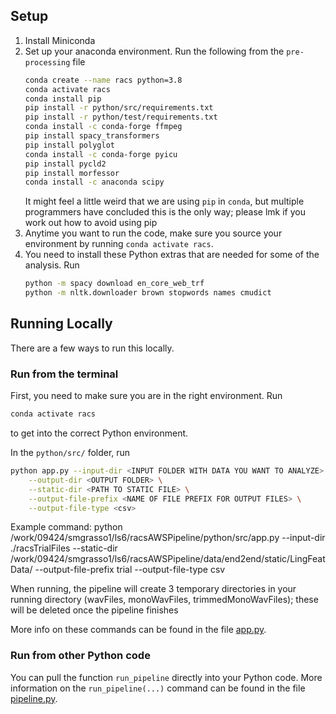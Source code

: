 ## Setup
1. Install Miniconda 
2. Set up your anaconda environment. Run the following from the `pre-processing` file
   ```sh
   conda create --name racs python=3.8
   conda activate racs
   conda install pip
   pip install -r python/src/requirements.txt
   pip install -r python/test/requirements.txt
   conda install -c conda-forge ffmpeg
   pip install spacy_transformers
   pip install polyglot
   conda install -c conda-forge pyicu
   pip install pycld2
   pip install morfessor
   conda install -c anaconda scipy
   ```
   It might feel a little weird that we are using `pip` in `conda`, but multiple programmers have concluded this is the only way; please lmk if you work out how to avoid using pip 
5. Anytime you want to run the code, make sure you source your environment by running `conda activate racs`.
6. You need to install these Python extras that are needed for some of the analysis. Run
    ```sh
    python -m spacy download en_core_web_trf
    python -m nltk.downloader brown stopwords names cmudict
    ```

## Running Locally
There are a few ways to run this locally.

### Run from the terminal
First, you need to make sure you are in the right environment. Run
```sh
conda activate racs
```
to get into the correct Python environment.

In the `python/src/` folder, run 
```sh
python app.py --input-dir <INPUT FOLDER WITH DATA YOU WANT TO ANALYZE> \
    --output-dir <OUTPUT FOLDER> \
    --static-dir <PATH TO STATIC FILE> \
    --output-file-prefix <NAME OF FILE PREFIX FOR OUTPUT FILES> \
    --output-file-type <csv>
```
Example command: python /work/09424/smgrasso1/ls6/racsAWSPipeline/python/src/app.py --input-dir ./racsTrialFiles --static-dir /work/09424/smgrasso1/ls6/racsAWSPipeline/data/end2end/static/LingFeatData/ --output-file-prefix trial --output-file-type csv


When running, the pipeline will create 3 temporary directories in your running directory (wavFiles, monoWavFiles, trimmedMonoWavFiles); these will be deleted once the pipeline finishes

More info on these commands can be found in the file [app.py](python/src/app.py).

### Run from other Python code
You can pull the function `run_pipeline` directly into your Python code. More information on the `run_pipeline(...)` command can be found in the file [pipeline.py](python/src/extract/pipeline.py).

